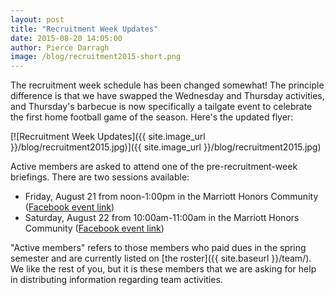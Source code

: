 ```yaml
---
layout: post
title: "Recruitment Week Updates"
date: 2015-08-20 14:05:00
author: Pierce Darragh
image: /blog/recruitment2015-short.png
---
```

The recruitment week schedule has been changed somewhat! The principle difference is that we have swapped the Wednesday and Thursday activities, and Thursday's barbecue is now specifically a tailgate event to celebrate the first home football game of the season. Here's the updated flyer:

[![Recruitment Week Updates]({{ site.image_url }}/blog/recruitment2015.jpg)]({{ site.image_url }}/blog/recruitment2015.jpg)

Active members are asked to attend one of the pre-recruitment-week briefings. There are two sessions available:

* Friday, August 21 from noon-1:00pm in the Marriott Honors Community ([Facebook event link](https://www.facebook.com/events/1485816425047594/))
* Saturday, August 22 from 10:00am-11:00am in the Marriott Honors Community ([Facebook event link](https://www.facebook.com/events/150812175253589/))

"Active members" refers to those members who paid dues in the spring semester and are currently listed on [the roster]({{ site.baseurl }}/team/). We like the rest of you, but it is these members that we are asking for help in distributing information regarding team activities.

